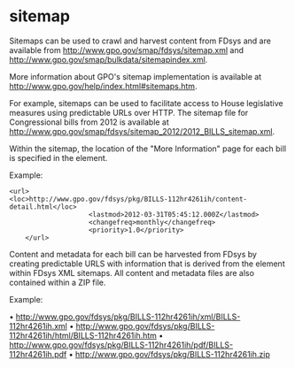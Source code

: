 # sitemap

Sitemaps can be used to crawl and harvest content from FDsys and are available from http://www.gpo.gov/smap/fdsys/sitemap.xml and http://www.gpo.gov/smap/bulkdata/sitemapindex.xml.
 
More information about GPO's sitemap implementation is available at http://www.gpo.gov/help/index.html#sitemaps.htm. 
 
For example, sitemaps can be used to facilitate access to House legislative measures using predictable URLs over HTTP. The sitemap file for Congressional bills from 2012 is available at http://www.gpo.gov/smap/fdsys/sitemap_2012/2012_BILLS_sitemap.xml. 
 
Within the sitemap, the location of the "More Information" page for each bill is specified in the <loc> element. 
 
Example:
 
```
<url>
<loc>http://www.gpo.gov/fdsys/pkg/BILLS-112hr4261ih/content-detail.html</loc> 
                    <lastmod>2012-03-31T05:45:12.000Z</lastmod> 
                    <changefreq>monthly</changefreq> 
                    <priority>1.0</priority> 
    </url>
```

Content and metadata for each bill can be harvested from FDsys by creating predictable URLS with information that is derived from the <loc> element within FDsys XML sitemaps. All content and metadata files are also contained within a ZIP file.  
 
Example: 

•	http://www.gpo.gov/fdsys/pkg/BILLS-112hr4261ih/xml/BILLS-112hr4261ih.xml
•	http://www.gpo.gov/fdsys/pkg/BILLS-112hr4261ih/html/BILLS-112hr4261ih.htm
•	http://www.gpo.gov/fdsys/pkg/BILLS-112hr4261ih/pdf/BILLS-112hr4261ih.pdf
•	http://www.gpo.gov/fdsys/pkg/BILLS-112hr4261ih.zip

 


